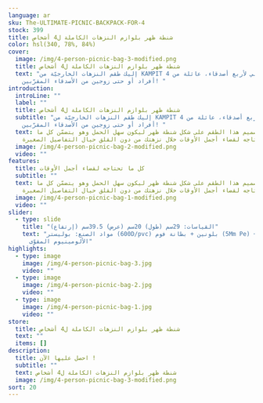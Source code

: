 ```yaml
---
language: ar
sku: The-ULTIMATE-PICNIC-BACKPACK-FOR-4
stock: 399
title: شنطة ظهر بلوازم النزهات الكاملة ل4 أشخاص
color: hsl(340, 78%, 84%)
cover:
  image: /img/4-person-picnic-bag-3-modified.png
  title: شنطة ظهر بلوازم النزهات الكاملة ل4 أشخاص
  text: "إليك طقم النزهات الخارجيّة من KAMPIT المثالي لأربع أصدقاء، عائلة من 4
    أفراد أو حتى زوجين من الأصدقاء المقرّبين! "
introduction:
  introLine: ""
  label: ""
  title: شنطة ظهر بلوازم النزهات الكاملة ل4 أشخاص
  subtitle: "إليك طقم النزهات الخارجيّة من KAMPIT المثالي لأربع أصدقاء، عائلة من 4
    أفراد أو حتى زوجين من الأصدقاء المقرّبين! "
  text: تمّ تصميم هذا الطقم على شكل شنطة ظهر ليكون سهل الحمل وهو يتضمّن كل ما
    تحتاجه لقضاء أجمل الأوقات خلال نزهتك من دون القلق حيال التفاصيل الصغيرة!
  image: /img/4-person-picnic-bag-2-modified.png
  video: ""
features:
  title: كل ما تحتاجه لقضاء أجمل الأوقات
  subtitle: ""
  text: تمّ تصميم هذا الطقم على شكل شنطة ظهر ليكون سهل الحمل وهو يتضمّن كل ما
    تحتاجه لقضاء أجمل الأوقات خلال نزهتك من دون القلق حيال التفاصيل الصغيرة!
  image: /img/4-person-picnic-bag-1-modified.png
  video: ""
slider:
  - type: slide
    title: "القياسات: 29سم (طول) 20سم (عرض) 39.5سم (إرتفاع)"
    text: "مواد الصنع: بوليستر (600D/pvc) بلونين + بطانة فوم (5Mm Pe) + حواف من ورق
      الألومينيوم المقوّى"
highlights:
  - type: image
    image: /img/4-person-picnic-bag-3.jpg
    video: ""
  - type: image
    image: /img/4-person-picnic-bag-2.jpg
    video: ""
  - type: image
    image: /img/4-person-picnic-bag-1.jpg
    video: ""
store:
  title: شنطة ظهر بلوازم النزهات الكاملة ل4 أشخاص
  text: ""
  items: []
description:
  title: احصل عليها الآن !
  subtitle: ""
  text: شنطة ظهر بلوازم النزهات الكاملة ل4 أشخاص
  image: /img/4-person-picnic-bag-3-modified.png
sort: 20
---
```

